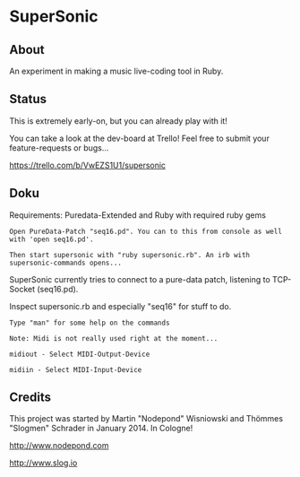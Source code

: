 SuperSonic
==========

About 
-----

An experiment in making a music live-coding tool in Ruby.

Status
------

This is extremely early-on, but you can already play with it!

You can take a look at the dev-board at Trello! Feel free to submit your feature-requests or bugs...

https://trello.com/b/VwEZS1U1/supersonic


Doku
----

Requirements: Puredata-Extended and Ruby with required ruby gems

```
Open PureData-Patch "seq16.pd". You can to this from console as well with 'open seq16.pd'.

Then start supersonic with "ruby supersonic.rb". An irb with supersonic-commands opens...
```

SuperSonic currently tries to connect to a pure-data patch, listening to TCP-Socket (seq16.pd).

Inspect supersonic.rb and especially "seq16" for stuff to do.

```
Type "man" for some help on the commands
```


```
Note: Midi is not really used right at the moment...

midiout - Select MIDI-Output-Device

midiin - Select MIDI-Input-Device

```



Credits
-------

This project was started by Martin "Nodepond" Wisniowski and Thömmes "Slogmen" Schrader in January 2014. In Cologne!

http://www.nodepond.com

http://www.slog.io
